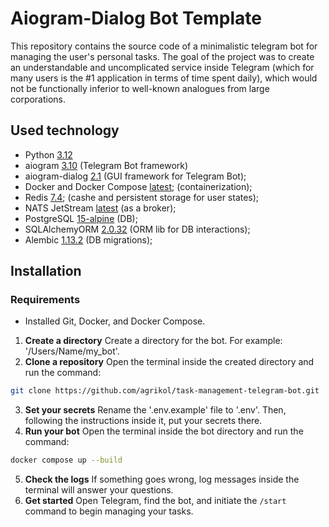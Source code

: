 # Aiogram-Dialog Bot Template

This repository contains the source code of a minimalistic telegram bot for managing the user's personal tasks. The goal of the project was to create an understandable and uncomplicated service inside Telegram (which for many users is the #1 application in terms of time spent daily), which would not be functionally inferior to well-known analogues from large corporations.

## Used technology
* Python [3.12](https://www.python.org/downloads/release/python-3120/)
* aiogram [3.10](https://pypi.org/project/aiogram/3.10/) (Telegram Bot framework)
* aiogram-dialog [2.1](https://aiogram-dialog.readthedocs.io/en/stable/) (GUI framework for Telegram Bot);
* Docker and Docker Compose [latest](https://www.docker.com/products/docker-desktop/); (containerization);
* Redis [7.4](https://redis.io/download); (cashe and persistent storage for user states);
* NATS JetStream [latest](https://nats.io) (as a broker);
* PostgreSQL [15-alpine](https://www.postgresql.org/download/) (DB);
* SQLAlchemyORM [2.0.32](https://docs.sqlalchemy.org/en/20/orm/) (ORM lib for DB interactions);
* Alembic [1.13.2](https://pypi.org/project/alembic/1.13.2/) (DB migrations);

## Installation
### Requirements
- Installed Git, Docker, and Docker Compose.
1. **Create a directory**
Create a directory for the bot. For example: '/Users/Name/my_bot'. 
2. **Clone a repository**
Open the terminal inside the created directory and run the command:
```bash
git clone https://github.com/agrikol/task-management-telegram-bot.git
```
3. **Set your secrets**
Rename the '.env.example' file to '.env'. Then, following the instructions inside it, put your secrets there.
4. **Run your bot**
Open the terminal inside the bot directory and run the command:
```bash
docker compose up --build
```
5. **Check the logs**
If something goes wrong, log messages inside the terminal will answer your questions.
6. **Get started**
Open Telegram, find the bot, and initiate the `/start` command to begin managing your tasks.
